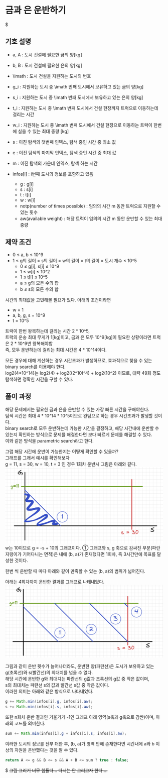 # 금과 은 운반하기
$
## 기호 설명
* a, A : 도시 건설에 필요한 금의 양[kg]
* b, B : 도시 건설에 필요한 은의 양[kg]
* \imath : 도시 건설을 지원하는 도시의 번호
* g_i : 지원하는 도시 중 \imath 번째 도시에서 보유하고 있는 금의 양[kg]
* s_i : 지원하는 도시 중 \imath 번째 도시에서 보유하고 있는 은의 양[kg]
* t_i : 지원하는 도시 중 \imath 번째 도시에서 건설 현장까지 트럭으로 이동하는데 걸리는 시간
* w_i : 지원하는 도시 중 \imath 번째 도시에서 건설 현장으로 이동하는 트럭이 한번에 실을 수 있는 최대 중량
[kg]


* s : 이진 탐색의 첫번째 인덱스, 탐색 중인 시간 중 최소 값
* e : 이진 탐색의 마지막 인덱스, 탐색 중인 시간 중 최대 값
* m : 이진 탐색의 가운데 인덱스, 탐색 하는 시간
* infos[i] : i번째 도시의 정보를 포함하고 있음
  * g : g[i]
  * s : s[i]
  * t : t[i]
  * w : w[i]
  * notp(number of times possible) :  임의의 시간 m 동안 트럭으로 지원할 수 있는 횟수
  * aw(available weight) : 해당 트럭이 임의의 시간 m 동안 운반할 수 있는 최대 중량 

## 제약 조건
* 0 ≤ a, b ≤ 10^9
* 1 ≤ g의 길이 = s의 길이 = w의 길이 = t의 길이 = 도시 개수 ≤ 10^5
  * 0 ≤ g[i], s[i] ≤ 10^9
  * 1 ≤ w[i] ≤ 10^2
  * 1 ≤ t[i] ≤ 10^5
  * a ≤ g의 모든 수의 합
  * b ≤ s의 모든 수의 합

시간의 최대값을 고민해볼 필요가 있다. 
아래의 조건이라면
* w = 1
* a, b, g, s = 10^9
* t = 10^5

트럭이 한번 왕복하는데 걸리는 시간 2 * 10^5,    
트럭의 운송 최대 무게가 1[kg]이고, 금과 은 모두 10^9[kg]이 필요한 상황이라면 트럭은 2 * 10^9번 왕복해야함      
즉, 모두 운반하는데 걸리는 최대 시간은 4 * 10^14이다.

모든 경우에 대해 계산하는 경우 시간초과가 발생하므로, 효과적으로 찾을 수 있는 binary search를 이용해야 한다.   
log2(4*10^14)는 log2(4) + log2((2^10)^4) + log2(10^2) 이므로, 대략 49회 정도 탐색하면 정확한 시간을 구할 수 있다.

## 풀이 과정
해당 문제에서는 필요한 금과 은을 운반할 수 있는 가장 빠른 시간을 구해야한다.   
탐색 시간은 최대 4 * 10^14 * 10^5이므로 완탐으로 하는 경우 시간초과가 발생할 것이다.    
binary search로 모두 운반하는데 가능한 시간을 결정하고, 해당 시간내에 운반할 수 있는지 확인하는 방식으로 문제를 해결한다면 보다 빠르게 문제를 해결할 수 있다.   
이와 같은 방식을 parametric search라고 한다.

그럼 해당 시간에 운반이 가능한지는 어떻게 확인할 수 있을까?   
그래프를 그래서 예시를 확인해보자   
g = 11, s = 30, w = 10, t = 3 인 경우 1회차 운반시 그림은 아래와 같다.   
![img_1.png](금과은운반하기그림0.png)
w는 10이므로 g = -s + 10의 그래프이다. 
① 그래프와 s, g 축으로 감싸진 부분(파란 지렁이가 기어다니는 면적)은 내에 (b, a)가 존재했다면 1회차, 즉 3시간만에 목표를 달성한 것이다.   

한번 씩 운반할 때 마다 아래와 같이 만족할 수 있는 (b, a)의 범위가 넓어진다.

아래는 4회차까지 운반한 결과를 그래프로 나태내었다.
![img.png](금과은운반하기그림1.png)

그림과 같이 운반 횟수가 늘어나더라도, 운반한 양(파란선)은 도시가 보유하고 있는 g(초록선)와 s(빨간선)의 최대치를 넘을 수 없다.   
해당 시간에 운반한 g와 최대치는 파란선의 g값과 초록선의 g값 중 작은 값이며,   
s의 최대치는 파란선 s의 값과 빨간선 s값 중 작은 값이다.   
이러한 의미는 아래와 같은 방식으로 나타내었다.   
```java
g += Math.min(infos[i].g, infos[i].aw);
s += Math.min(infos[i].s, infos[i].aw);
```

또한 n회차 운반 결과인 기울기가 -1인 그래프 아래 영역(s축과 g축으로 감싼)이며, 아래의 코드를 의미한다.   
```java
sum += Math.min(infos[i].g + infos[i].s, infos[i].aw);
```

이러한 도시의 정보를 전부 더한 후, (b, a)가 영역 안에 존재한다면 시간내에 a와 b 이상의 자원을 운반했다는 것을 알 수 있다.   
```java
return A <= g && B <= s && A + B <= sum ? true : false;
```
$
~~그림 그리기 너무 힘들다... 다시는 안 그리고자 한다....~~